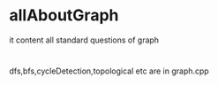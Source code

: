 # allAboutGraph
it content all standard questions of graph
#
dfs,bfs,cycleDetection,topological etc are in  graph.cpp 
